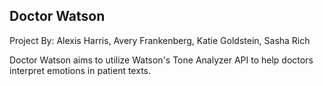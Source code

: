 ## Doctor Watson

Project By: Alexis Harris, Avery Frankenberg, Katie Goldstein, Sasha Rich

Doctor Watson aims to utilize Watson's Tone Analyzer API to help doctors interpret emotions in patient texts. 